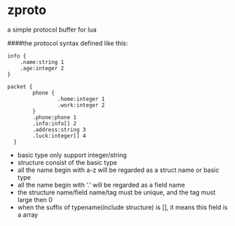# zproto
a simple protocol buffer for lua
 
####the protocol syntax defined like this:


	info {
        .name:string 1
        .age:integer 2
	}

	packet {
        	phone {
               		.home:integer 1
                	.work:integer 2
       		}
       		.phone:phone 1
        	.info:info[] 2
        	.address:string 3
        	.luck:integer[] 4
	  }

- basic type only support integer/string
- structure consist of the basic type
- all the name begin with a-z will be regarded as a struct name or basic type
- all the name begin with '.' will be regarded as a field name
- the structure name/field name/tag must be unique, and the tag must large then 0
- when the suffix of typename(include structure) is [], it means this field is a array

